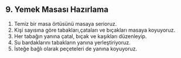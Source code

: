 ## 9. Yemek Masası Hazırlama

1. Temiz bir masa örtüsünü masaya serioruz.
2. Kişi sayısına göre tabakları,çataları ve bıçakları masaya koyuyoruz.
3. Her tabağın yanına çatal, bıçak ve kaşıkları düzenleyip.
4. Su bardaklarını tabakların yanına  yerleştiriyoruz.
5. İsteğe bağlı olarak peçeteleri de yanına koyuyoruz.
